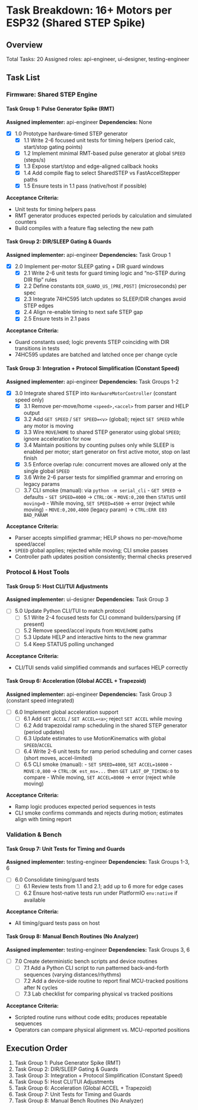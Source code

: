 # Task Breakdown: 16+ Motors per ESP32 (Shared STEP Spike)

## Overview
Total Tasks: 20
Assigned roles: api-engineer, ui-designer, testing-engineer

## Task List

### Firmware: Shared STEP Engine

#### Task Group 1: Pulse Generator Spike (RMT)
**Assigned implementer:** api-engineer
**Dependencies:** None

- [x] 1.0 Prototype hardware-timed STEP generator
  - [x] 1.1 Write 2-6 focused unit tests for timing helpers (period calc, start/stop gating points)
  - [x] 1.2 Implement minimal RMT-based pulse generator at global `SPEED` (steps/s)
  - [x] 1.3 Expose start/stop and edge-aligned callback hooks
  - [x] 1.4 Add compile flag to select SharedSTEP vs FastAccelStepper paths
  - [x] 1.5 Ensure tests in 1.1 pass (native/host if possible)

**Acceptance Criteria:**
- Unit tests for timing helpers pass
- RMT generator produces expected periods by calculation and simulated counters
- Build compiles with a feature flag selecting the new path

#### Task Group 2: DIR/SLEEP Gating & Guards
**Assigned implementer:** api-engineer
**Dependencies:** Task Group 1

- [x] 2.0 Implement per-motor SLEEP gating + DIR guard windows
  - [x] 2.1 Write 2-6 unit tests for guard timing logic and “no-STEP during DIR flip” rules
  - [x] 2.2 Define constants `DIR_GUARD_US_[PRE,POST]` (microseconds) per spec
  - [x] 2.3 Integrate 74HC595 latch updates so SLEEP/DIR changes avoid STEP edges
  - [x] 2.4 Align re-enable timing to next safe STEP gap
  - [x] 2.5 Ensure tests in 2.1 pass

**Acceptance Criteria:**
- Guard constants used; logic prevents STEP coinciding with DIR transitions in tests
- 74HC595 updates are batched and latched once per change cycle

#### Task Group 3: Integration + Protocol Simplification (Constant Speed)
**Assigned implementer:** api-engineer
**Dependencies:** Task Groups 1-2

- [x] 3.0 Integrate shared STEP into `HardwareMotorController` (constant speed only)
  - [x] 3.1 Remove per-move/home `<speed>,<accel>` from parser and HELP output
  - [x] 3.2 Add `GET SPEED` / `SET SPEED=<v>` (global); reject `SET SPEED` while any motor is moving
  - [x] 3.3 Wire `MOVE`/`HOME` to shared STEP generator using global `SPEED`; ignore acceleration for now
  - [x] 3.4 Maintain positions by counting pulses only while SLEEP is enabled per motor; start generator on first active motor, stop on last finish
  - [x] 3.5 Enforce overlap rule: concurrent moves are allowed only at the single global `SPEED`
  - [x] 3.6 Write 2-6 parser tests for simplified grammar and erroring on legacy params
  - [ ] 3.7 CLI smoke (manual): via `python -m serial_cli`
        - `GET SPEED` → defaults
        - `SET SPEED=4000` → `CTRL:OK`
        - `MOVE:0,200` then `STATUS` until `moving=0`
        - While moving, `SET SPEED=4500` → error (reject while moving)
        - `MOVE:0,200,4000` (legacy param) → `CTRL:ERR E03 BAD_PARAM`

**Acceptance Criteria:**
- Parser accepts simplified grammar; HELP shows no per-move/home speed/accel
- `SPEED` global applies; rejected while moving; CLI smoke passes
- Controller path updates position consistently; thermal checks preserved

### Protocol & Host Tools

#### Task Group 5: Host CLI/TUI Adjustments
**Assigned implementer:** ui-designer
**Dependencies:** Task Group 3

- [ ] 5.0 Update Python CLI/TUI to match protocol
  - [ ] 5.1 Write 2-4 focused tests for CLI command builders/parsing (if present)
  - [ ] 5.2 Remove speed/accel inputs from `MOVE`/`HOME` paths
  - [ ] 5.3 Update HELP and interactive hints to the new grammar
  - [ ] 5.4 Keep STATUS polling unchanged

**Acceptance Criteria:**
- CLI/TUI sends valid simplified commands and surfaces HELP correctly

#### Task Group 6: Acceleration (Global ACCEL + Trapezoid)
**Assigned implementer:** api-engineer
**Dependencies:** Task Group 3 (constant speed integrated)

- [ ] 6.0 Implement global acceleration support
  - [ ] 6.1 Add `GET ACCEL` / `SET ACCEL=<a>`; reject `SET ACCEL` while moving
  - [ ] 6.2 Add trapezoidal ramp scheduling in the shared STEP generator (period updates)
  - [ ] 6.3 Update estimates to use MotionKinematics with global `SPEED`/`ACCEL`
  - [ ] 6.4 Write 2-6 unit tests for ramp period scheduling and corner cases (short moves, accel-limited)
  - [ ] 6.5 CLI smoke (manual):
        - `SET SPEED=4000`, `SET ACCEL=16000`
        - `MOVE:0,800` → `CTRL:OK est_ms=...` then `GET LAST_OP_TIMING:0` to compare
        - While moving, `SET ACCEL=8000` → error (reject while moving)

**Acceptance Criteria:**
- Ramp logic produces expected period sequences in tests
- CLI smoke confirms commands and rejects during motion; estimates align with timing report

### Validation & Bench

#### Task Group 7: Unit Tests for Timing and Guards
**Assigned implementer:** testing-engineer
**Dependencies:** Task Groups 1-3, 6

- [ ] 6.0 Consolidate timing/guard tests
  - [ ] 6.1 Review tests from 1.1 and 2.1; add up to 6 more for edge cases
  - [ ] 6.2 Ensure host-native tests run under PlatformIO `env:native` if available

**Acceptance Criteria:**
- All timing/guard tests pass on host

#### Task Group 8: Manual Bench Routines (No Analyzer)
**Assigned implementer:** testing-engineer
**Dependencies:** Task Groups 3, 6

- [ ] 7.0 Create deterministic bench scripts and device routines
  - [ ] 7.1 Add a Python CLI script to run patterned back-and-forth sequences (varying distances/rhythms)
  - [ ] 7.2 Add a device-side routine to report final MCU-tracked positions after N cycles
  - [ ] 7.3 Lab checklist for comparing physical vs tracked positions

**Acceptance Criteria:**
- Scripted routine runs without code edits; produces repeatable sequences
- Operators can compare physical alignment vs. MCU-reported positions

## Execution Order
1. Task Group 1: Pulse Generator Spike (RMT)
2. Task Group 2: DIR/SLEEP Gating & Guards
3. Task Group 3: Integration + Protocol Simplification (Constant Speed)
4. Task Group 5: Host CLI/TUI Adjustments
5. Task Group 6: Acceleration (Global ACCEL + Trapezoid)
6. Task Group 7: Unit Tests for Timing and Guards
7. Task Group 8: Manual Bench Routines (No Analyzer)
